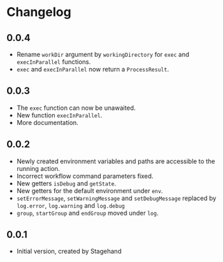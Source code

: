 # Changelog

## 0.0.4

- Rename `workDir` argument by `workingDirectory` for `exec` and `execInParallel` functions.
- `exec` and `execInParallel` now return a `ProcessResult`.

## 0.0.3

- The `exec` function can now be unawaited.
- New function `execInParallel`.
- More documentation.

## 0.0.2

- Newly created environment variables and paths are accessible to the running action.
- Incorrect workflow command parameters fixed.
- New getters `isDebug` and `getState`.
- New getters for the default environment under `env`.
- `setErrorMessage`, `setWarningMessage` and `setDebugMessage` replaced by `log.error`, `log.warning` and `log.debug`
- `group`, `startGroup` and `endGroup` moved under `log`.

## 0.0.1

- Initial version, created by Stagehand
